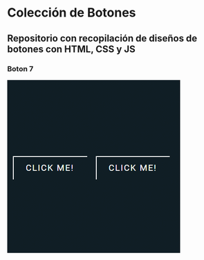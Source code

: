 # Colección de Botones

## Repositorio con recopilación de diseños de botones con HTML, CSS y JS

### Boton 7

![Screenshot](Boton7.gif)

